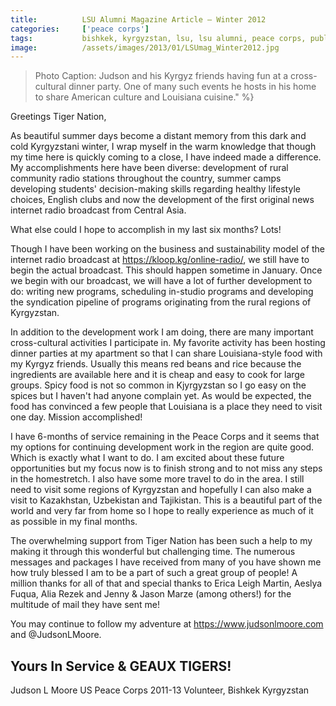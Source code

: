 ```yaml
---
title:			LSU Alumni Magazine Article – Winter 2012
categories:		['peace corps']
tags:			bishkek, kyrgyzstan, lsu, lsu alumni, peace corps, published
image:			/assets/images/2013/01/LSUmag_Winter2012.jpg
---
```


> Photo Caption: Judson and his Kyrgyz friends having fun at a cross-cultural dinner party. One of many such events he hosts in his home to share American culture and Louisiana cuisine." %}

Greetings Tiger Nation,

As beautiful summer days become a distant memory from this dark and cold Kyrgyzstani winter, I wrap myself in the warm knowledge that though my time here is quickly coming to a close, I have indeed made a difference. My accomplishments here have been diverse: development of rural community radio stations throughout the country, summer camps developing students' decision-making skills regarding healthy lifestyle choices, English clubs and now the development of the first original news internet radio broadcast from Central Asia.

What else could I hope to accomplish in my last six months? Lots!

Though I have been working on the business and sustainability model of the internet radio broadcast at https://kloop.kg/online-radio/, we still have to begin the actual broadcast. This should happen sometime in January. Once we begin with our broadcast, we will have a lot of further development to do: writing new programs, scheduling in-studio programs and developing the syndication pipeline of programs originating from the rural regions of Kyrgyzstan.

In addition to the development work I am doing, there are many important cross-cultural activities I participate in. My favorite activity has been hosting dinner parties at my apartment so that I can share Louisiana-style food with my Kyrgyz friends. Usually this means red beans and rice because the ingredients are available here and it is cheap and easy to cook for large groups. Spicy food is not so common in Kjyrgyzstan so I go easy on the spices but I haven't had anyone complain yet. As would be expected, the food has convinced a few people that Louisiana is a place they need to visit one day. Mission accomplished!

I have 6-months of service remaining in the Peace Corps and it seems that my options for continuing development work in the region are quite good. Which is exactly what I want to do. I am excited about these future opportunities but my focus now is to finish strong and to not miss any steps in the homestretch. I also have some more travel to do in the area. I still need to visit some regions of Kyrgyzstan and hopefully I can also make a visit to Kazakhstan, Uzbekistan and Tajikistan. This is a beautiful part of the world and very far from home so I hope to really experience as much of it as possible in my final months.

The overwhelming support from Tiger Nation has been such a help to my making it through this wonderful but challenging time. The numerous messages and packages I have received from many of you have shown me how truly blessed I am to be a part of such a great group of people! A million thanks for all of that and special thanks to Erica Leigh Martin, Aeslya Fuqua, Alia Rezek and Jenny & Jason Marze (among others!) for the multitude of mail they have sent me!

You may continue to follow my adventure at https://www.judsonlmoore.com and @JudsonLMoore.

## Yours In Service & GEAUX TIGERS!

Judson L Moore
US Peace Corps 2011-13
Volunteer, Bishkek Kyrgyzstan
